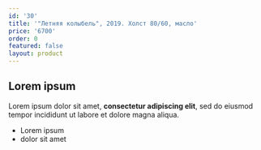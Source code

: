 ```yaml
---
id: '30'
title: '"Летняя колыбель", 2019. Холст 80/60, масло'
price: '6700'
order: 0
featured: false
layout: product
---
```

## Lorem ipsum

Lorem ipsum dolor sit amet, **consectetur adipiscing elit**, sed do eiusmod tempor incididunt ut labore et dolore magna aliqua.

- Lorem ipsum
- dolor sit amet
